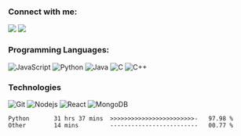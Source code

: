 <!--
**wyaaung/wyaaung** is a ✨ _special_ ✨ repository because its `README.md` (this file) appears on your GitHub profile.

Here are some ideas to get you started:

- 🔭 I’m currently working on ...
- 🌱 I’m currently learning ...
- 👯 I’m looking to collaborate on ...
- 🤔 I’m looking for help with ...
- 💬 Ask me about ...
- 📫 How to reach me: ...
- 😄 Pronouns: ...
- ⚡ Fun fact: ...
-->

### Connect with me:

<p align="start">
<a href="mailto:wya.aung@gmail.com"><img src="https://img.shields.io/badge/Email-5C5543?style=flat-square&logo=minutemailer&logoColor=white"/></a>
<a href="https://www.instagram.com/william_wyaaung/"><img src="https://img.shields.io/badge/Instagram-E4405F?style=flat-square&logo=instagram&logoColor=white"/></a>
</p>


### Programming Languages:

![JavaScript](https://img.shields.io/badge/JavaScript-F7DF1E?style=flat-square&logo=javascript&logoColor=black)
![Python](https://img.shields.io/badge/Python-14354C?style=flat-square&logo=python&logoColor=white)
![Java](https://img.shields.io/badge/-Java-333333?style=flat-square&logo=Java)
![C](https://img.shields.io/badge/C-A8B9CC?style=flat-square&logo=c&logoColor=white)
![C++](https://img.shields.io/badge/C++-00599C?style=flat-square&logo=cplusplus&logoColor=white)
<br/>

### Technologies ###

![Git](https://img.shields.io/badge/Git-F05032?style=flat-square&logo=git&logoColor=white)
![Nodejs](https://img.shields.io/badge/Node.js-43853D?style=flat-square&logo=nodedotjs&logoColor=white)
![React](https://img.shields.io/badge/React-20232A?style=flat-square&logo=react&logoColor=61DAFB)
![MongoDB](https://img.shields.io/badge/MongoDB-4EA94B?style=flat-square&logo=mongodb&logoColor=white)
<br/>

<!--START_SECTION:waka-->

```text
Python       31 hrs 37 mins  >>>>>>>>>>>>>>>>>>>>>>>>-   97.98 %
Other        14 mins         -------------------------   00.77 %
```

<!--END_SECTION:waka-->
